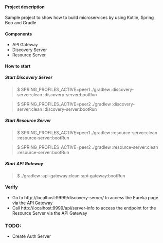 #### Project description
Sample project to show how to build microservices by using Kotlin, Spring Boo and Gradle

#### Components

- API Gateway
- Discovery Server
- Resource Server

#### How to start

##### Start Discovery Server
>$ SPRING_PROFILES_ACTIVE=peer1 ./gradlew :discovery-server:clean :discovery-server:bootRun

>$ SPRING_PROFILES_ACTIVE=peer2 ./gradlew :discovery-server:clean :discovery-server:bootRun

##### Start Resource Server
>$ SPRING_PROFILES_ACTIVE=peer1 ./gradlew :resource-server:clean :resource-server:bootRun

>$ SPRING_PROFILES_ACTIVE=peer2 ./gradlew :resource-server:clean :resource-server:bootRun

##### Start API Gateway
>$ ./gradlew :api-gateway:clean :api-gateway:bootRun

#### Verify
- Go to http://localhost:9999/discovery-server/ to access the Eureka page via the API Gateway
- Call http://localhost:9999/api/server-info to access the endpoint for the Resource Server via the API Gateway

### TODO:
- Create Auth Server
